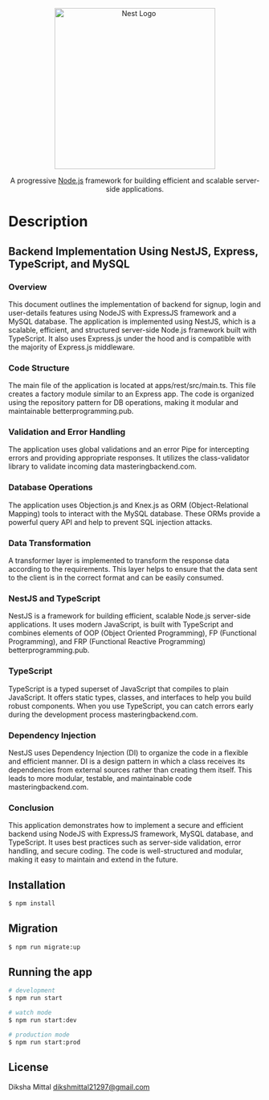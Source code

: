 <p align="center">
  <a href="http://nestjs.com/" target="blank"><img src="https://nestjs.com/img/logo_text.svg" width="320" alt="Nest Logo" /></a>
</p>

[circleci-image]: https://img.shields.io/circleci/build/github/nestjs/nest/master?token=abc123def456
[circleci-url]: https://circleci.com/gh/nestjs/nest

  <p align="center">A progressive <a href="http://nodejs.org" target="_blank">Node.js</a> framework for building efficient and scalable server-side applications.</p>
    <p align="center">

</p>
  <!--[![Backers on Open Collective](https://opencollective.com/nest/backers/badge.svg)](https://opencollective.com/nest#backer)
  [![Sponsors on Open Collective](https://opencollective.com/nest/sponsors/badge.svg)](https://opencollective.com/nest#sponsor)-->

# Description

## Backend Implementation Using NestJS, Express, TypeScript, and MySQL

### Overview
This document outlines the implementation of backend for signup, login and user-details features using NodeJS with ExpressJS framework and a MySQL database. The application is implemented using NestJS, which is a scalable, efficient, and structured server-side Node.js framework built with TypeScript. It also uses Express.js under the hood and is compatible with the majority of Express.js middleware.

### Code Structure
The main file of the application is located at apps/rest/src/main.ts. This file creates a factory module similar to an Express app. The code is organized using the repository pattern for DB operations, making it modular and maintainable betterprogramming.pub.

### Validation and Error Handling
The application uses global validations and an error Pipe for intercepting errors and providing appropriate responses. It utilizes the class-validator library to validate incoming data masteringbackend.com.

### Database Operations
The application uses Objection.js and Knex.js as ORM (Object-Relational Mapping) tools to interact with the MySQL database. These ORMs provide a powerful query API and help to prevent SQL injection attacks.

### Data Transformation
A transformer layer is implemented to transform the response data according to the requirements. This layer helps to ensure that the data sent to the client is in the correct format and can be easily consumed.

### NestJS and TypeScript
NestJS is a framework for building efficient, scalable Node.js server-side applications. It uses modern JavaScript, is built with TypeScript and combines elements of OOP (Object Oriented Programming), FP (Functional Programming), and FRP (Functional Reactive Programming) betterprogramming.pub.

### TypeScript
TypeScript is a typed superset of JavaScript that compiles to plain JavaScript. It offers static types, classes, and interfaces to help you build robust components. When you use TypeScript, you can catch errors early during the development process masteringbackend.com.

### Dependency Injection
NestJS uses Dependency Injection (DI) to organize the code in a flexible and efficient manner. DI is a design pattern in which a class receives its dependencies from external sources rather than creating them itself. This leads to more modular, testable, and maintainable code masteringbackend.com.

### Conclusion
This application demonstrates how to implement a secure and efficient backend using NodeJS with ExpressJS framework, MySQL database, and TypeScript. It uses best practices such as server-side validation, error handling, and secure coding. The code is well-structured and modular, making it easy to maintain and extend in the future.

## Installation

```bash
$ npm install
```

## Migration
```bash
$ npm run migrate:up
```

## Running the app

```bash
# development
$ npm run start

# watch mode
$ npm run start:dev

# production mode
$ npm run start:prod
```


## License
Diksha Mittal
dikshmittal21297@gmail.com

